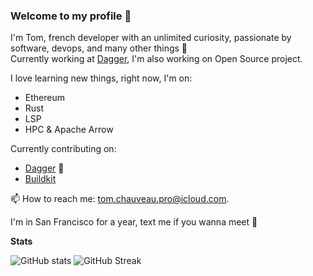 ### Welcome to my profile :wave:

I'm Tom, french developer with an unlimited curiosity, passionate by software, devops, and many other things 📘<br>
Currently working at [Dagger](https://github.com/dagger/dagger), I'm also working on Open Source project.

I love learning new things, right now, I'm on:
  - Ethereum
  - Rust 
  - LSP
  - HPC & Apache Arrow


Currently contributing on:
  - [Dagger](https://github.com/dagger/dagger) :rocket:  
  - [Buildkit](https://github.com/moby/buildkit) 

📫 How to reach me: tom.chauveau.pro@icloud.com.<br>

I'm in San Francisco for a year, text me if you wanna meet :wave:

**Stats**

![GitHub stats](https://github-readme-stats.vercel.app/api?username=TomChv&show_icons=true)
![GitHub Streak](https://github-readme-streak-stats.herokuapp.com/?user=TomChv)
